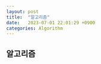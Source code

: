 ```yaml
---
layout: post
title:  "알고리즘"
date:   2023-07-01 22:01:29 +0900
categories: Algorithm
---
```

## 알고리즘
